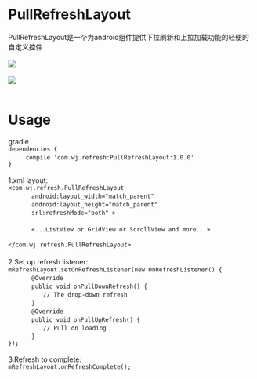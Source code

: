 # PullRefreshLayout
PullRefreshLayout是一个为android组件提供下拉刷新和上拉加载功能的轻便的自定义控件 <br><br>
![](https://github.com/weijia1991/PullRefreshLayout/blob/master/pullDown.gif) <br><br>
![](https://github.com/weijia1991/PullRefreshLayout/blob/master/pullUp.gif) <br><br>
# Usage
gradle<br>
`dependencies {` <br>
`　　　compile 'com.wj.refresh:PullRefreshLayout:1.0.0'` <br>
`}` <br><br>
1.xml layout: <br>
`<com.wj.refresh.PullRefreshLayout` <br>
`　　　　android:layout_width="match_parent"` <br>
`　　　　android:layout_height="match_parent"` <br>
`　　　　srl:refreshMode="both" >` <br><br>
`　　　　<...ListView or GridView or ScrollView and more...>` <br><br>
`</com.wj.refresh.PullRefreshLayout>` <br><br>
2.Set up refresh listener:　<br>
`mRefreshLayout.setOnRefreshListener(new OnRefreshListener() {` <br>
`　　　　@Override` <br>
`　　　　public void onPullDownRefresh() {` <br>
`　　　　　　// The drop-down refresh` <br>
`　　　　}` <br>
`　　　　@Override` <br>
`　　　　public void onPullUpRefresh() {` <br>
`　　　　　　// Pull on loading` <br>
`　　　　}` <br>
`});` <br><br>
3.Refresh to complete:  <br>
`mRefreshLayout.onRefreshComplete();`
